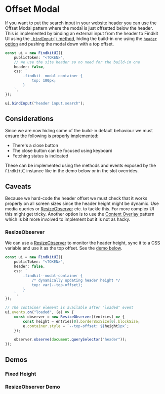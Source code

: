 # Offset Modal

If you want to put the search input in your website header you can use the
Offset Modal pattern where the modal is just offsetted below the header. This is
implemented by binding an external input from the header to Findkit UI using the
[`.bindInput()` method](/ui/api/#bindInput), hiding the build-in one using the
[`header` option](/ui/api/#header) and pushing the modal down with
a top offset.

```ts
const ui = new FindkitUI({
	publicToken: "<TOKEN>",
	// We use the site header so no need for the build-in one
	header: false,
	css: `
		.findkit--modal-container {
			top: 100px;
		}
	`,
});

ui.bindInput("header input.search");
```

## Considerations

Since we are now hiding some of the build-in default behaviour we must ensure
the following is properly implemented:

- There's a close button
- The close button can be focused using keyboard
- Fetching status is indicated

These can be implemented using the methods and events exposed by the `FindkitUI`
instance like in the demo below or in the slot overrides.

## Caveats

Because we hard-code the header offset we must check that it works properly on
all screen sizes since the header height might be dynamic. Use media queries or
[ResizeObserver][resizeobserver] etc. to tackle this.
For more complex UI this might get tricky. Another option is to use the [Content
Overlay ](content-overlay) pattern which is bit more involved to implement but
it is not as hacky.

### ResizeObserver

We can use a [ResizeObserver][resizeobserver] to monitor the header height,
sync it to a CSS variable and use it as the top offset. See the [demo
below](#resizeobserver-demo).

```ts
const ui = new FindkitUI({
	publicToken: "<TOKEN>",
	header: false,
	css: `
		.findkit--modal-container {
			/* dynamically updating header height */
			top: var(--top-offset);
		}
	`,
});

// The container element is available after "loaded" event
ui.events.on("loaded", (e) => {
	const observer = new ResizeObserver((entries) => {
		const height = entries[0].borderBoxSize[0].blockSize;
		e.container.style = `--top-offset: ${height}px`;
	});

	observer.observe(document.querySelector("header"));
});
```

## Demos

### Fixed Height

<Codesandbox example="modal-offset" />

### ResizeObserver Demo

<Codesandbox example="offset-modal-resize-observer" />

[resizeobserver]: https://developer.mozilla.org/en-US/docs/Web/API/ResizeObserver
